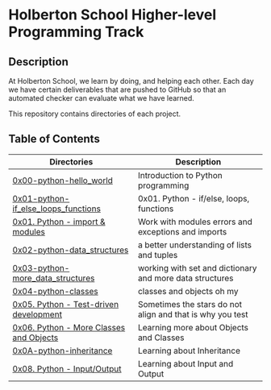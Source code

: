 # Holberton School Higher-level Programming Track

## Description

At Holberton School, we learn by doing, and helping each other. Each day we have certain deliverables that are pushed to GitHub so that an automated checker can evaluate what we have learned.

This repository contains directories of each project.

## Table of Contents

Directories | Description
------- | -------
[0x00-python-hello_world](https://github.com/ronroeandassociates/holbertonschool-higher_level_programming/tree/main/0x00-python-hello_world) | Introduction to Python programming
[0x01-python-if_else_loops_functions](https://github.com/ronroeandassociates/holbertonschool-higher_level_programming/tree/main/0x01-python-if_else_loops_functions) | 0x01. Python - if/else, loops, functions
[0x01. Python - import & modules](https://github.com/ronroeandassociates/holbertonschool-higher_level_programming/tree/main/0x01-python-import_modules) | Work with modules errors and exceptions and imports
[0x02-python-data_structures](https://github.com/ronroeandassociates/holbertonschool-higher_level_programming/blob/main/0x02-python-data_structures) | a better understanding of lists and tuples
[0x03-python-more_data_structures](https://github.com/ronroeandassociates/holbertonschool-higher_level_programming/blob/main/0x03-python-more_data_structures) | working with set and dictionary and more data structures
[0x04-python-classes](https://github.com/ronroeandassociates/holbertonschool-higher_level_programming/blob/main/0x04-python-classes) | classes and objects oh my
[0x05. Python - Test-driven development](https://github.com/ronroeandassociates/holbertonschool-higher_level_programming/blob/main/0x07-python-test_driven_development) | Sometimes the stars do not align and that is why you test
[0x06. Python - More Classes and Objects](https://github.com/ronroeandassociates/holbertonschool-higher_level_programming/blob/main/0x06-python-more_classes) | Learning more about Objects and Classes
[0x0A-python-inheritance](https://github.com/ronroeandassociates/holbertonschool-higher_level_programming/blob/main/0x0A-python-inheritance) | Learning about Inheritance
[0x08. Python - Input/Output](https://github.com/ronroeandassociates/holbertonschool-higher_level_programming/blob/main/0x0B-python-input_output) | Learning about Input and Output
